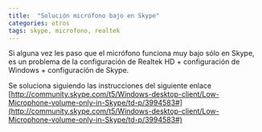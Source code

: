 ```yaml
---
title:  "Solución micrófono bajo en Skype"
categories: otros
tags: skype, microfono, realtek
---
```


Si alguna vez les paso que el micrófono funciona muy bajo sólo en Skype, es un problema
de la configuración de Realtek HD + configuración de Windows + configuración de Skype.

Se soluciona siguiendo las instrucciones del siguiente enlace
[http://community.skype.com/t5/Windows-desktop-client/Low-Microphone-volume-only-in-Skype/td-p/3994583#](http://community.skype.com/t5/Windows-desktop-client/Low-Microphone-volume-only-in-Skype/td-p/3994583#)
